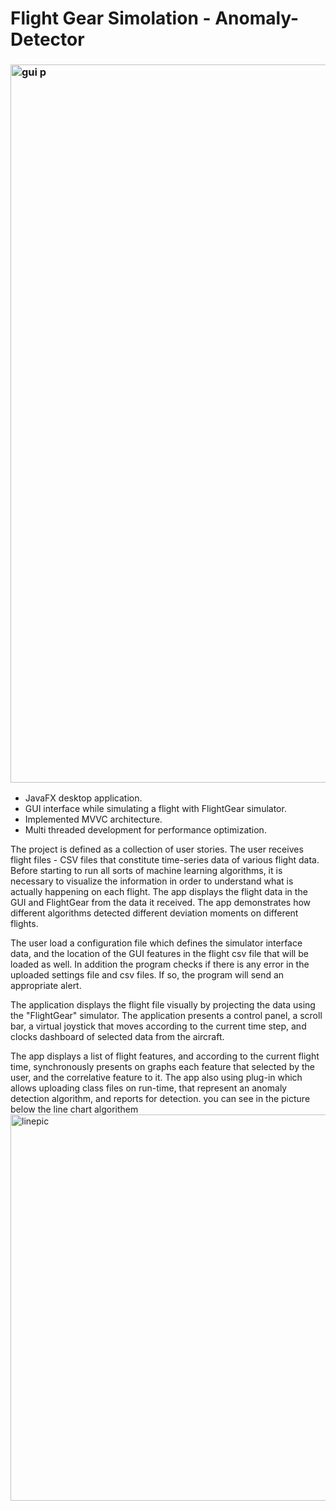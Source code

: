 # Flight Gear Simolation - Anomaly-Detector

### <img width="1149" alt="gui p" src="https://user-images.githubusercontent.com/61715620/128372124-96efbaf7-90a4-41df-8ae2-82d75e5ba914.png">
 
* JavaFX desktop application.
* GUI interface while simulating a flight with FlightGear simulator.
* Implemented MVVC architecture.
* Multi threaded development for performance optimization.


The project is defined as a collection of user stories. The user
receives flight files - CSV files that constitute time-series
data of various flight data. Before starting to run all sorts of
machine learning algorithms, it is necessary to visualize the
information in order to understand what is actually
happening on each flight. The app displays the flight data in
the GUI and FlightGear from the data it received. The app
demonstrates how different algorithms detected different
deviation moments on different flights.


The user load a configuration
file which defines the simulator
interface data, and the
location of the GUI features in
the flight csv file that will be
loaded as well. In addition the
program checks if there is any
error in the uploaded settings
file and csv files. If so, the
program will send an
appropriate alert.



The application displays the
flight file visually by projecting
the data using the "FlightGear"
simulator. The application
presents a control panel, a
scroll bar, a virtual joystick that
moves according to the
current time step, and clocks
dashboard of selected data
from the aircraft.


The app displays a list of flight
features, and according to the
current flight time,
synchronously presents on
graphs each feature that
selected by the user, and the
correlative feature to it.
The app also using plug-in
which allows uploading class
files on run-time, that
represent an anomaly
detection algorithm, and
reports for detection.
you can see in the picture below the line chart algorithem
<img width="618" alt="linepic" src="https://user-images.githubusercontent.com/61715620/128828493-70697db8-4117-46d6-b72e-4752c1370a21.png">

